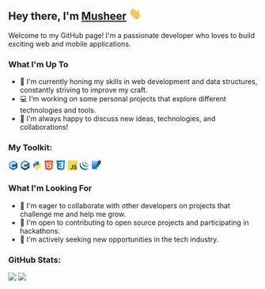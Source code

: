## Hey there, I'm [Musheer](https://github.com/Musheer360)  <img src="https://raw.githubusercontent.com/ABSphreak/ABSphreak/master/gifs/Hi.gif" width="25px" height="25px">

Welcome to my GitHub page! I'm a passionate developer who loves to build exciting web and mobile applications.

### What I'm Up To

- 🌱 I'm currently honing my skills in web development and data structures, constantly striving to improve my craft.
- 💻 I'm working on some personal projects that explore different technologies and tools.
- 💬 I'm always happy to discuss new ideas, technologies, and collaborations!

### My Toolkit:

<code><img height="20" src="https://raw.githubusercontent.com/devicons/devicon/master/icons/c/c-original.svg"></code> 
<code><img height="20" src="https://raw.githubusercontent.com/devicons/devicon/master/icons/cplusplus/cplusplus-original.svg"></code> 
<code><img height="20" src="https://raw.githubusercontent.com/devicons/devicon/master/icons/python/python-original.svg"></code> 
<code><img height="20" src="https://raw.githubusercontent.com/devicons/devicon/master/icons/html5/html5-original.svg"></code> 
<code><img height="20" src="https://raw.githubusercontent.com/devicons/devicon/master/icons/css3/css3-original.svg"></code> 
<code><img height="20" src="https://raw.githubusercontent.com/devicons/devicon/master/icons/javascript/javascript-original.svg"></code> 
<code><img height="20" src="https://raw.githubusercontent.com/devicons/devicon/master/icons/jquery/jquery-original.svg"></code>
<code><img height="20" src="https://raw.githubusercontent.com/devicons/devicon/master/icons/sqlite/sqlite-original.svg"></code> 

### What I'm Looking For

- 💞️ I'm eager to collaborate with other developers on projects that challenge me and help me grow.
- 🤝 I'm open to contributing to open source projects and participating in hackathons.
- 🔎 I'm actively seeking new opportunities in the tech industry.

### GitHub Stats:

<p align="left">
<img height="180em" src="https://github-readme-stats-eight-theta.vercel.app/api?username=Musheer360&show_icons=true&theme=nightowl&include_all_commits=true&count_private=true"/>
<img height="180em" src="https://github-readme-stats-eight-theta.vercel.app/api/top-langs/?username=Musheer360&layout=compact&langs_count=8&theme=nightowl"/>
</p>

<!---
Musheer360/Musheer360 is a ✨ special ✨ repository because its `README.md` (this file) appears on your GitHub profile.
You can click the Preview link to take a look at your changes.
--->
